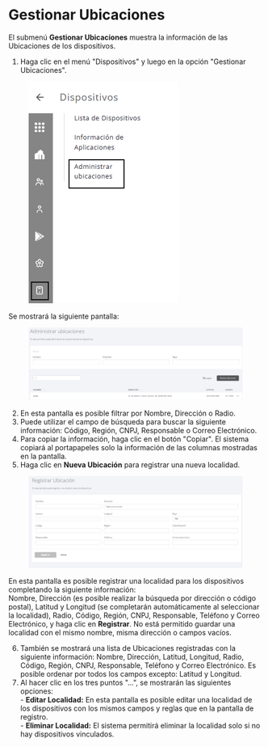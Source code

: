 # Gestionar Ubicaciones

El submenú **Gestionar Ubicaciones** muestra la información de las Ubicaciones de los dispositivos.

1. Haga clic en el menú "Dispositivos" y luego en la opción "Gestionar Ubicaciones".

<figure><img src="../../.gitbook/assets/image (208).png" alt=""><figcaption></figcaption></figure>

Se mostrará la siguiente pantalla:

<figure><img src="../../.gitbook/assets/image (210).png" alt=""><figcaption></figcaption></figure>

2. En esta pantalla es posible filtrar por Nombre, Dirección o Radio.
3. Puede utilizar el campo de búsqueda para buscar la siguiente información: Código, Región, CNPJ, Responsable o Correo Electrónico.
4. Para copiar la información, haga clic en el botón "Copiar". El sistema copiará al portapapeles solo la información de las columnas mostradas en la pantalla.
5. Haga clic en **Nueva Ubicación** para registrar una nueva localidad.

<figure><img src="../../.gitbook/assets/image (211).png" alt=""><figcaption></figcaption></figure>

En esta pantalla es posible registrar una localidad para los dispositivos completando la siguiente información:\
Nombre, Dirección (es posible realizar la búsqueda por dirección o código postal), Latitud y Longitud (se completarán automáticamente al seleccionar la localidad), Radio, Código, Región, CNPJ, Responsable, Teléfono y Correo Electrónico, y haga clic en **Registrar**. No está permitido guardar una localidad con el mismo nombre, misma dirección o campos vacíos.

6. También se mostrará una lista de Ubicaciones registradas con la siguiente información: Nombre, Dirección, Latitud, Longitud, Radio, Código, Región, CNPJ, Responsable, Teléfono y Correo Electrónico. Es posible ordenar por todos los campos excepto: Latitud y Longitud.
7. Al hacer clic en los tres puntos "...", se mostrarán las siguientes opciones:\
   \- **Editar Localidad:** En esta pantalla es posible editar una localidad de los dispositivos con los mismos campos y reglas que en la pantalla de registro.\
   \- **Eliminar Localidad:** El sistema permitirá eliminar la localidad solo si no hay dispositivos vinculados.
